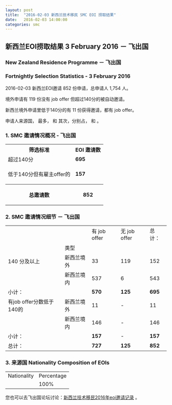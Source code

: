 ```yaml
---
layout: post
title:  "2016-02-03 新西兰技术移民 SMC EOI 捞取结果"
date:   2016-02-03 14:00:00
categories: smc
---
```


## 新西兰EOI捞取结果 3 February 2016 － 飞出国

### New Zealand Residence Programme － 飞出国

### Fortnightly Selection Statistics - 3 February 2016

2016-02-03 新西兰EOI邀请 852 份申请，总申请人 1,754 人。

境外申请有 119 份没有 job offer 但超过140分的被自动邀请。

新西兰境外申请里低于140分的有 11 份获得邀请，都有 job offer。

申请人来源国， 最多， 和  其次，分别占， 和 。

### 1. SMC 邀请情况概况 - 飞出国

<table>
<tr>
<th>筛选标准</th>
<th>EOI 邀请数</th></tr>
<tr>
<td>超过140分</td>
<td><b>695</b></td></tr>
<tr>
<td>
<p>低于140分但有雇主offer的</p></td>
<td><b>157</b></td></tr>
<tr>
<th>
<p>总邀请数</p></th>
<th>
<p><b>852</b></p></th></tr></table>

### 2. SMC 邀请情况细节 － 飞出国

<table>
<tr>
<td/>
<td/>
<td>有 job offer</td>
<td>无 job offer</td>
<td>总计：</td></tr>
<tr>
<td/>
<td>类型</td>
<td/>
<td/>
<td/>
</tr>
<tr>
<td>140 分及以上</td>
<td>新西兰境外</td>
<td>33</td>
<td>119</td>
<td>152</td>
</tr>
<tr>
<td/>
<td>新西兰境内</td>
<td>537</td>
<td>6</td>
<td>543</td>
</tr>
<tr>
<td>小计：</td>
<td/>
<td><b>570</b></td>
<td><b>125</b></td>
<td><b>695</b></td>
</tr>
<tr>
<td>有job offer分数低于140的</td>
<td>新西兰境外</td>
<td>11</td>
<td>-</td>
<td>11</td>
</tr>
<tr>
<td/><td>新西兰境内</td>
<td>146</td>
<td>-</td>
<td>146</td>
</tr>
<tr>
<td>小计：</td>
<td/>
<td><b>157</b></td>
<td>-</td>
<td><b>157</b></td>
</tr>
<tr>
<td>总计：</td>
<td/>
<td><b>727</b></td>
<td><b>125</b></td>
<td><b>852</b></td>
</tr>
</table>

### 3. 来源国 Nationality Composition of EOIs

<table>
<tr>
<td>Nationality</td>
<td>Percentage</td>
</tr>

<tr>
<td/>
<td>100%</td>
</tr>
</table>

您也可以去飞出国论坛讨论：[新西兰技术移民2016年eoi邀请记录](http://bbs.fcgvisa.com/t/2016-eoi/8622) 。

